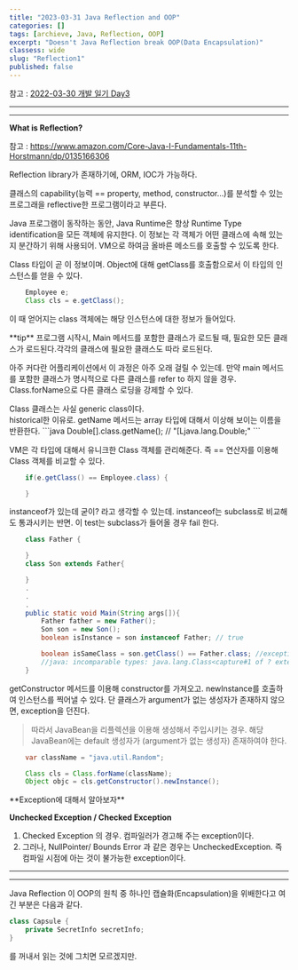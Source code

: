 ```yaml
---
title: "2023-03-31 Java Reflection and OOP"
categories: []
tags: [archieve, Java, Reflection, OOP]
excerpt: "Doesn't Java Reflection break OOP(Data Encapsulation)"
classess: wide
slug: "Reflection1"
published: false
---
```


참고 : <a href="/jhsPage/diary/2022/03/30/">2022-03-30 개발 일기 Day3</a>

<hr/>
<hr/>

**What is Reflection?**


참고 : https://www.amazon.com/Core-Java-I-Fundamentals-11th-Horstmann/dp/0135166306

Reflection library가 존재하기에, ORM, IOC가 가능하다.


클래스의 capability(능력 == property, method, constructor...)를 분석할 수 있는 프로그래을 reflective한 프로그램이라고 부른다.


Java 프로그램이 동작하는 동안, Java Runtime은 항상 Runtime Type identification을 모든 객체에 유지한다.
이 정보는 각 객체가 어떤 클래스에 속해 있는지 분간하기 위해 사용되어. VM으로 하여금 올바른 메소드를 호출할 수 있도록 한다.


Class 타입이 곧 이 정보이며. Object에 대해 getClass를 호출함으로서 이 타입의 인스턴스를 얻을 수 있다.
```java
    Employee e;
    Class cls = e.getClass();
```
이 때 얻어지는 class 객체에는 해당 인스턴스에 대한 정보가 들어있다.


<div class="notice" markdown="1">
**tip**
프로그램 시작시, Main 메서드를 포함한 클래스가 로드될 때, 필요한 모든 클래스가 로드된다.각각의 클래스에 필요한 클래스도 따라 로드된다.


아주 커다란 어플리케이션에서 이 과정은 아주 오래 걸릴 수 있는데. 만약 main 메서드를 포함한 클래스가 명시적으로 다른 클래스를 refer to 하지 않을 경우. Class.forName으로 다른 클래스 로딩을 강제할 수 있다.
</div>
<div class="notice" markdown="1">
Class 클래스는 사실 generic class이다.
</div>
<div class="notice" markdown="1">
historical한 이유로. getName 메서드는 array 타입에 대해서 이상해 보이는 이름을 반환한다.
```java
Double[].class.getName(); // "[Ljava.lang.Double;"
```
</div>

VM은 각 타입에 대해서 유니크한 Class 객체를 관리해준다. 즉 == 연산자를 이용해 Class 객체를 비교할 수 있다.
```java
    if(e.getClass() == Employee.class) {

    }
```
instanceof가 있는데 굳이? 라고 생각할 수 있는데. instanceof는 subclass로 비교해도 통과시키는 반면.
이 test는 subclass가 들어올 경우 fail 한다.
```java
    class Father {

    }
    class Son extends Father{

    }
    .
    .
    .
    public static void Main(String args[]){
        Father father = new Father();
        Son son = new Son();
        boolean isInstance = son instanceof Father; // true

        boolean isSameClass = son.getClass() == Father.class; //exception 
        //java: incomparable types: java.lang.Class<capture#1 of ? extends com.Son> and java.lang.Class<com.Father>
    }
```

getConstructor 메서드를 이용해 constructor를 가져오고. newInstance를 호출하여 인스턴스를 찍어낼 수 있다.
단 클래스가 argument가 없는 생성자가 존재하지 않으면, exception을 던진다.
> 따라서 JavaBean을 리플렉션을 이용해 생성해서 주입시키는 경우. 해당 JavaBean에는 default 생성자가 (argument가 없는 생성자) 존재하여야 한다.
```java
    var className = "java.util.Random";

    Class cls = Class.forName(className);
    Object objc = cls.getConstructor().newInstance();
```




<div class="notice" markdown="1">
**Exception에 대해서 알아보자**

**Unchecked Exception / Checked Exception**
1. Checked Exception 의 경우. 컴파일러가 경고해 주는 exception이다.
2. 그러나, NullPointer/ Bounds Error 과 같은 경우는 UncheckedException. 즉 컴파일 시점에 아는 것이 불가능한 exception이다.
</div>
<hr/>
<hr/>

Java Reflection 이 OOP의 원칙 중 하나인 캡슐화(Encapsulation)을 위배한다고 여긴 부분은 다음과 같다.
```java
class Capsule {
    private SecretInfo secretInfo;
}
```
를 꺼내서 읽는 것에 그치면 모르겠지만. 

```java


```


